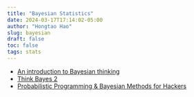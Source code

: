 ```yaml
---
title: "Bayesian Statistics"
date: 2024-03-17T17:14:02-05:00
author: "Hongtao Hao"
slug: bayesian
draft: false
toc: false
tags: stats
---
```


- [An introduction to Bayesian thinking](https://statswithr.github.io/book/)
- [Think Bayes 2](http://allendowney.github.io/ThinkBayes2/index.html)
- [Probabilistic Programming & Bayesian Methods for Hackers](https://github.com/CamDavidsonPilon/Probabilistic-Programming-and-Bayesian-Methods-for-Hackers)